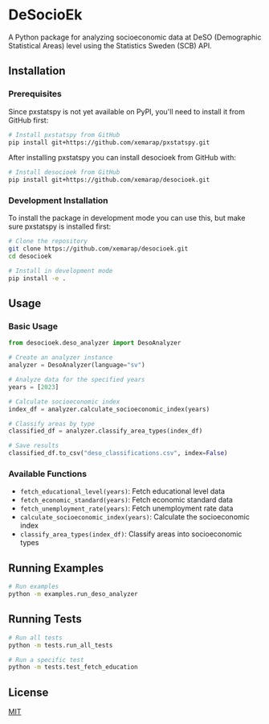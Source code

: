 # DeSocioEk

A Python package for analyzing socioeconomic data at DeSO (Demographic Statistical Areas) level using the Statistics Sweden (SCB) API.

## Installation

### Prerequisites

Since pxstatspy is not yet available on PyPI, you'll need to install it from GitHub first:

```bash
# Install pxstatspy from GitHub
pip install git+https://github.com/xemarap/pxstatspy.git
```
After installing pxstatspy you can install desocioek from GitHub with:

```bash
# Install desocioek from GitHub
pip install git+https://github.com/xemarap/desocioek.git
```

### Development Installation

To install the package in development mode you can use this, but make sure pxstatspy is installed first:

```bash
# Clone the repository
git clone https://github.com/xemarap/desocioek.git
cd desocioek

# Install in development mode
pip install -e .
```

## Usage

### Basic Usage

```python
from desocioek.deso_analyzer import DesoAnalyzer

# Create an analyzer instance
analyzer = DesoAnalyzer(language="sv")

# Analyze data for the specified years
years = [2023]

# Calculate socioeconomic index
index_df = analyzer.calculate_socioeconomic_index(years)

# Classify areas by type
classified_df = analyzer.classify_area_types(index_df)

# Save results
classified_df.to_csv("deso_classifications.csv", index=False)
```

### Available Functions

- `fetch_educational_level(years)`: Fetch educational level data
- `fetch_economic_standard(years)`: Fetch economic standard data
- `fetch_unemployment_rate(years)`: Fetch unemployment rate data
- `calculate_socioeconomic_index(years)`: Calculate the socioeconomic index
- `classify_area_types(index_df)`: Classify areas into socioeconomic types

## Running Examples

```bash
# Run examples
python -m examples.run_deso_analyzer
```

## Running Tests

```bash
# Run all tests
python -m tests.run_all_tests

# Run a specific test
python -m tests.test_fetch_education
```

## License

[MIT](https://github.com/xemarap/desocioek/blob/main/LICENSE.md)